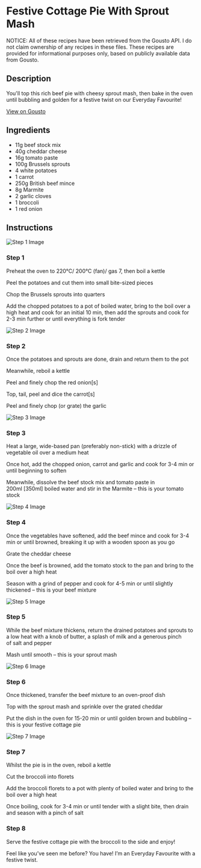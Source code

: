 # Festive Cottage Pie With Sprout Mash

NOTICE: All of these recipes have been retrieved from the Gousto API. I do not claim ownership of any recipes in these files. These recipes are provided for informational purposes only, based on publicly available data from Gousto.

## Description

You'll top this rich beef pie with cheesy sprout mash, then bake in the oven until bubbling and golden for a festive twist on our Everyday Favourite!

[View on Gousto](https://www.gousto.co.uk/recipes/cookbook/festive-cottage-pie-with-sprout-mash)

## Ingredients

- 11g beef stock mix
- 40g cheddar cheese
- 16g tomato paste
- 100g Brussels sprouts
- 4 white potatoes
- 1 carrot
- 250g British beef mince
- 8g Marmite 
- 2 garlic cloves
- 1 broccoli
- 1 red onion

## Instructions

![Step 1 Image](https://production-media.gousto.co.uk/cms/recipe-step-image/step-1-1668074696451-x200.jpg)

### Step 1

Preheat the oven to 220°C/ 200°C (fan)/ gas 7, then boil a kettle

Peel the potatoes and cut them into small bite-sized pieces

Chop the Brussels sprouts into quarters

Add the chopped potatoes to a pot of boiled water, bring to the boil over a high heat and cook for an initial 10 min, then add the sprouts and cook for 2-3 min further or until everything is fork tender

![Step 2 Image](https://production-media.gousto.co.uk/cms/recipe-step-image/step-2-1668074716316-x200.jpg)

### Step 2

Once the potatoes and sprouts are done, drain and return them to the pot

Meanwhile, reboil a kettle

Peel and finely chop the red onion<span class="text-danger">[s]</span>

Top, tail, peel and dice the carrot<span class="text-danger">[s]</span>

Peel and finely chop (or grate) the garlic

![Step 3 Image](https://production-media.gousto.co.uk/cms/recipe-step-image/step-3-1668074725852-x200.jpg)

### Step 3

Heat a large, wide-based pan (preferably non-stick) with a drizzle of vegetable oil over a medium heat

Once hot, add the chopped onion, carrot and garlic and cook for 3-4 min or until beginning to soften

Meanwhile, dissolve the beef stock mix and tomato paste in 200ml <span class="text-danger">[350ml] </span>boiled water and stir in the Marmite – this is your tomato stock

![Step 4 Image](https://production-media.gousto.co.uk/cms/recipe-step-image/step-4-1668074742742-x200.jpg)

### Step 4

Once the vegetables have softened, add the beef mince and cook for 3-4 min or until browned, breaking it up with a wooden spoon as you go

Grate the cheddar cheese

Once the beef is browned, add the tomato stock to the pan and bring to the boil over a high heat

Season with a grind of pepper and cook for 4-5 min or until slightly thickened – this is your beef mixture

![Step 5 Image](https://production-media.gousto.co.uk/cms/recipe-step-image/step-5-1668074755896-x200.jpg)

### Step 5

While the beef mixture thickens, return the drained potatoes and sprouts to a low heat with a knob of butter, a splash of milk and a generous pinch of salt and pepper

Mash until smooth – this is your sprout mash

![Step 6 Image](https://production-media.gousto.co.uk/cms/recipe-step-image/step-6-1668074764915-x200.jpg)

### Step 6

Once thickened, transfer the beef mixture to an oven-proof dish

Top with the sprout mash and sprinkle over the grated cheddar

Put the dish in the oven for 15-20 min or until golden brown and bubbling – this is your festive cottage pie

![Step 7 Image](https://production-media.gousto.co.uk/cms/recipe-step-image/step-7-1668074777663-x200.jpg)

### Step 7

Whilst the pie is in the oven, reboil a kettle

Cut the broccoli into florets

Add the broccoli florets to a pot with plenty of boiled water and bring to the boil over a high heat

Once boiling, cook for 3-4 min or until tender with a slight bite, then drain and season with a pinch of salt

### Step 8

Serve the festive cottage pie with the broccoli to the side and enjoy!

<span class="text-danger">Feel like you’ve seen me before? You have! I’m an Everyday Favourite with a festive twist.</span>

